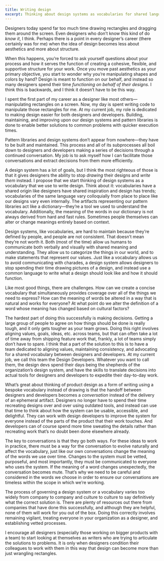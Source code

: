 ```yaml
---
title: Writing design
excerpt: Thinking about design systems as vocabularies for shared languages.
---
```


Designers today spend far too much time drawing rectangles and dragging them around the screen. Even designers who don’t know this kind of do _know it_, I think. Perhaps there is a point in every designer’s career (there certainly was for me) when the idea of design becomes less about aesthetics and more about structure.

When this happens, you’re forced to ask yourself questions about your process and how it serves the function of creating a cohesive, flexible, and supportive structure for your work. Once you move past aesthetics as your primary objective, you start to wonder why you’re manipulating shapes and colors by hand? Design is meant to function on our behalf, and instead so many designers spend their time _functioning on behalf of their designs_. I think this is backwards, and I think it doesn’t have to be this way.

I spent the first part of my career as a designer like most others—manipulating rectangles on a screen. Now, my day is spent writing code to manipulate those rectangles for me. At my current job, my role is dedicated to making design easier for both designers and developers. Building, maintaining, and improving upon our design systems and pattern libraries is done to enable better solutions to common problems with quicker execution times.

Pattern libraries and design systems don’t appear from nowhere—they have to be built and maintained. This process and all of its subprocesses all boil down to designers and developers making a series of decisions through a continued conversation. My job is to ask myself how I can facilitate those conversations and extract decisions from them more efficiently.

A design system has a lot of goals, but I think the most righteous of those is that it gives designers the ability to stop _drawing_ their designs and _write them_ instead. I propose that we start thinking of design systems as a vocabulary that we use to write design. Think about it: vocabularies have a shared origin like designers have shared inspiration and design has trends; vocabularies of the same language vary colloquially from place to place like our designs vary even internally. The artifacts representing our pattern libraries act like a dictionary—they’re a tool we used to understand the vocabulary. Additionally, the meaning of the words in our dictionary is not always derived from hard and fast rules. Sometimes people themselves can alter or change meanings entirely based on context.

Design systems, like vocabularies, are hard to maintain because they’re defined by people, and people are not consistent. That doesn’t mean they’re not worth it. Both (most of the time) allow us humans to communicate both verbally and visually with shared meaning and understanding. They allow us to categorize the things in our world, and to make statements that represent our values. Just like a vocabulary allows us to avoid communicating with charades, a design system allows designers to stop spending their time drawing pictures of a design, and instead use a common language to write what a design should look like and how it should function.

Like most good things, there are challenges. How can we create a concise vocabulary that simultaneously provides coverage over all of the things we need to express? How can the meaning of words be altered in a way that is natural and works for everyone? At what point do we alter the definition of a word whose meaning has changed based on cultural factors?

The hardest part of doing this successfully is making decisions. Getting a large group of people to agree on how things should be done is really tough, and it only gets tougher as your team grows. Doing this right involves aligning values, goals, ideas, etc. across teams, but that can often take a lot of time away from shipping feature work that, frankly, a lot of teams simply don’t have to spare. I think that a part of the solution to this is to have a team dedicated to aligning values, maintaining consistency, and advocating for a shared vocabulary between designers and developers. At my current job, we call this team the Design Developers. Whatever you want to call them, the design devs spend their days being the shepherds of the organization’s design system, and have the skills to translate decisions into actual tools for designers and developers to expedite their day-to-day work.

What’s great about thinking of product design as a form of writing using a bespoke vocabulary instead of drawing is that the handoff between designers and developers becomes a _conversation_ instead of the delivery of an ephemeral artifact. Designers no longer have to spend their time recreating designs over and over using outdated tools, and instead can use that time to think about how the system can be usable, accessible, and delightful. They can work with design developers to improve the system for everyone instead of the parts of the product that their work touches. And developers can of course spend more time sweating the details rather than recreating work that’s no doubt been done elsewhere already.

The key to conversations is that they go both ways. For these ideas to work in practice, there must be a way for the conversation to evolve naturally and affect the vocabulary, just like our own conversations change the meaning of the words we use over time. Changes to the system must be vetted, purposeful, and most importantly, they must be communicated to everyone who uses the system. If the meaning of a word changes unexpectedly, the conversation becomes mute. That’s why we need to be careful and considered in the words we choose in order to ensure our conversations are timeless within the scope in which we’re working.

The process of governing a design system or a vocabulary varies too widely from company to company and culture to culture to say definitively what the correct solution is. There are plenty of resources out there from companies that have done this successfully, and although they are helpful, none of them will work for you out of the box. Doing this correctly involves remaining vigilant, treating everyone in your organization as a designer, and establishing vetted processes.

I encourage all designers (especially those working on bigger products with a team) to start looking at themselves as writers who are trying to articulate the solutions to problems. It is only when designers condition their colleagues to work with them in this way that design can become more than just wrangling rectangles.
